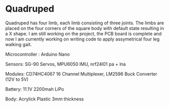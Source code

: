 # Quadruped

Quadruped has four limb, each limb consisting of three joints. The limbs are placed on the four corners of the square body with default state resulting in a X shape.
I am still working on the project, the PCB board is complete and now I am currently working on writing code to apply assymetrical four leg walking gait.

Microcontroller :
Arduino Nano

Sensors:
SG-90 Servos,
 MPU6050 IMU,
 nrf24l01 pa + lna

Modules:
CD74HC4067 16 Channel Multiplexer,
 LM2596 Buck Converter (12V to 5V) 

Battery:
11.1V 2200mah LiPo 

Body:
Acrylick Plastic 3mm thickness

